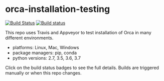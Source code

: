 # orca-installation-testing

[![Build Status](https://travis-ci.org/UDST/orca-installation-testing.svg?branch=master)](https://travis-ci.org/UDST/orca-installation-testing)
[![Build status](https://ci.appveyor.com/api/projects/status/hxiyw9jo77e9pxuh?svg=true)](https://ci.appveyor.com/project/smmaurer/orca-installation-testing)

This repo uses Travis and Appveyor to test installation of Orca in many different environments.

- platforms: Linux, Mac, Windows
- package managers: pip, conda
- python versions: 2.7, 3.5, 3.6, 3.7

Click on the build status badges to see the full details. Builds are triggered manually or when this repo changes.

